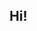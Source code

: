 ## Hi!

<!--
- 🔭 I’m currently working on self-improvement
- 🌱 I’m currently learning how to live
- 📫 How to reach me: @Cerialaise on Instagram
- 😄 Pronouns: He/him
- ⚡ I like to draw and make stuff so hmu if you have any cool ideas ig
-->
